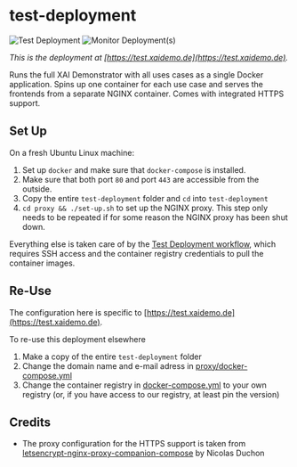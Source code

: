 # test-deployment
![Test Deployment](https://github.com/XAI-Demonstrator/template-service/workflows/Test%20Deployment/badge.svg) ![Monitor Deployment(s)](https://github.com/XAI-Demonstrator/template-service/workflows/Monitor%20Deployment(s)/badge.svg)

_This is the deployment at [https://test.xaidemo.de](https://test.xaidemo.de)._

Runs the full XAI Demonstrator with all uses cases as a single Docker application.
Spins up one container for each use case and serves the frontends from a separate NGINX container.
Comes with integrated HTTPS support.

## Set Up

On a fresh Ubuntu Linux machine:

1. Set up `docker` and make sure that `docker-compose` is installed.
2. Make sure that both port `80` and port `443` are accessible from the outside.
3. Copy the entire `test-deployment` folder and `cd` into `test-deployment`   
4. `cd proxy && ./set-up.sh` to set up the NGINX proxy.
   This step only needs to be repeated if for some reason the NGINX proxy has been shut down.

Everything else is taken care of by the [Test Deployment workflow](../../.github/workflows/test-deployment.yml),
which requires SSH access and the container registry credentials to pull the container images.

## Re-Use

The configuration here is specific to [https://test.xaidemo.de](https://test.xaidemo.de).

To re-use this deployment elsewhere

1. Make a copy of the entire `test-deployment` folder
2. Change the domain name and e-mail adress in [proxy/docker-compose.yml](./proxy/docker-compose.yml)
3. Change the container registry in [docker-compose.yml](./docker-compose.yml) to your own registry
   (or, if you have access to our registry, at least pin the version)

## Credits

- The proxy configuration for the HTTPS support is taken from
  [letsencrypt-nginx-proxy-companion-compose](https://github.com/buchdag/letsencrypt-nginx-proxy-companion-compose)
  by Nicolas Duchon
